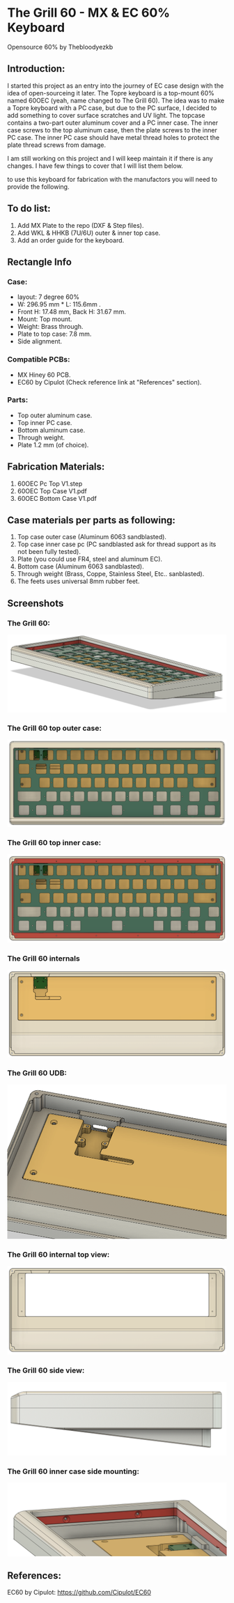 # The Grill 60 - MX & EC 60% Keyboard

Opensource 60% by Thebloodyezkb

## Introduction:
I started this project as an entry into the journey of EC case design with the idea of open-sourceing it later. The Topre keyboard is a top-mount 60% named 60OEC (yeah, name changed to The Grill 60).
The idea was to make a Topre keyboard with a PC case, but due to the PC surface, I decided to add something to cover surface scratches and UV light. The topcase contains a two-part outer aluminum cover and a PC inner case.
The inner case screws to the top aluminum case, then the plate screws to the inner PC case. The inner PC case should have metal thread holes to protect the plate thread screws from damage.

I am still working on this project and I will keep maintain it if there is any changes. 
I have few things to cover that I will list them below.

to use this keyboard for fabrication with the manufactors you will need to provide the following.

## To do list:
1. Add MX Plate to the repo (DXF & Step files).
2. Add WKL & HHKB (7U/6U) outer & inner top case.
3. Add an order guide for the keyboard.

## Rectangle Info
### Case:
- layout: 7 degree 60%
- W: 296.95 mm * L: 115.6mm .
- Front H: 17.48 mm, Back H: 31.67 mm.
- Mount: Top mount.
- Weight: Brass through.
- Plate to top case: 7.8 mm.
- Side alignment.

### Compatible PCBs:
- MX Hiney 60 PCB.
- EC60 by Cipulot (Check reference link at "References" section).


### Parts:
- Top outer aluminum case.
- Top inner PC case.
- Bottom aluminum case.
- Through weight.
- Plate 1.2 mm (of choice).

## Fabrication Materials:
1. 60OEC Pc Top V1.step
2. 60OEC Top Case V1.pdf
3. 60OEC Bottom Case V1.pdf

## Case materials per parts as following:
1. Top case outer case (Aluminum 6063 sandblasted).
2. Top case inner case pc (PC sandblasted ask for thread support as its not been fully tested).
3. Plate (you could use FR4, steel and aluminum EC).
4. Bottom case (Aluminum 6063 sandblasted).
5. Through weight (Brass, Coppe, Stainless Steel, Etc.. sanblasted).
6. The feets uses universal 8mm rubber feet.

## Screenshots

### The Grill 60:
![The_Grill_60](https://github.com/wizardzcustomkb/60oec/blob/main/Pic/The_Grill_60.PNG)
### The Grill 60 top outer case:
![The_Grill_60_top_outer_case](https://github.com/wizardzcustomkb/60oec/blob/main/Pic/The_Grill_60_top_outer_case.PNG)
### The Grill 60 top inner case:
![The_Grill_60_top_inner_case](https://github.com/wizardzcustomkb/60oec/blob/main/Pic/The_Grill_60_top_inner_case.PNG)
### The Grill 60 internals
![The_Grill_60_internals](https://github.com/wizardzcustomkb/60oec/blob/main/Pic/The_Grill_60_internals.PNG)
### The Grill 60 UDB:
![The_Grill_60_UDB_location](https://github.com/wizardzcustomkb/60oec/blob/main/Pic/The_Grill_60_UDB_location.PNG)
### The Grill 60 internal top view:
![The_Grill_60_top_view_no_weight](https://github.com/wizardzcustomkb/60oec/blob/main/Pic/The_Grill_60_top_view_no_weight.PNG)
### The Grill 60 side view:
![The_Grill_60_side_view](https://github.com/wizardzcustomkb/60oec/blob/main/Pic/The_Grill_60_side_view.PNG)
### The Grill 60 inner case side mounting:
![The_Grill_60_inner_case_side_mounts](https://github.com/wizardzcustomkb/60oec/blob/main/Pic/The_Grill_60_inner_case_side_mounts.PNG)


## References:
EC60 by Cipulot: https://github.com/Cipulot/EC60
